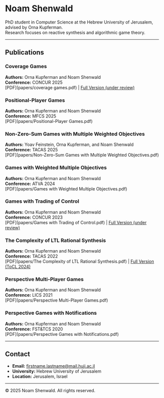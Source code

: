 # Noam Shenwald

PhD student in Computer Science at the Hebrew University of Jerusalem, advised by Orna Kupferman.  
Research focuses on reactive synthesis and algorithmic game theory.

---

## Publications

### Coverage Games
**Authors:** Orna Kupferman and Noam Shenwald  
**Conference:** CONCUR 2025  
[PDF](papers/coverage games.pdf) | [Full Version (under review)](papers/coverage-games-full-version.pdf)

### Positional-Player Games
**Authors:** Orna Kupferman and Noam Shenwald  
**Conference:** MFCS 2025  
[PDF](papers/Positional-Player Games.pdf)

### Non-Zero-Sum Games with Multiple Weighted Objectives
**Authors:** Yoav Feinstein, Orna Kupferman, and Noam Shenwald  
**Conference:** TACAS 2025  
[PDF](papers/Non-Zero-Sum Games with Multiple Weighted Objectives.pdf)

### Games with Weighted Multiple Objectives
**Authors:** Orna Kupferman and Noam Shenwald  
**Conference:** ATVA 2024  
[PDF](papers/Games with Weighted Multiple Objectives.pdf)

### Games with Trading of Control
**Authors:** Orna Kupferman and Noam Shenwald  
**Conference:** CONCUR 2023  
[PDF](papers/Games with Trading of Control.pdf) | [Full Version (under review)](papers/games-with-trading-of-control-full-version.pdf)

### The Complexity of LTL Rational Synthesis
**Authors:** Orna Kupferman and Noam Shenwald  
**Conference:** TACAS 2022  
[PDF](papers/The Complexity of LTL Rational Synthesis.pdf) | [Full Version (ToCL 2024)](https://dl.acm.org/doi/10.1145/3648473)

### Perspective Multi-Player Games
**Authors:** Orna Kupferman and Noam Shenwald  
**Conference:** LICS 2021  
[PDF](papers/Perspective Multi-Player Games.pdf)

### Perspective Games with Notifications
**Authors:** Orna Kupferman and Noam Shenwald  
**Conference:** FST&TCS 2020  
[PDF](papers/Perspective Games with Notifications.pdf)

---

## Contact

- **Email:** firstname.lastname@mail.huji.ac.il 
- **University:** Hebrew University of Jerusalem  
- **Location:** Jerusalem, Israel

---

© 2025 Noam Shenwald. All rights reserved.
